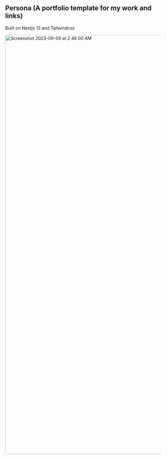 ## Persona (A portfolio template for my work and links)

Built on Nextjs 13 and Tailwindcss

<img width="1347" alt="Screenshot 2023-09-09 at 2 46 00 AM" src="https://github.com/harshalkaigaonkar/persona/assets/65395607/c645b28d-93eb-46ec-a444-23a04bfed960">
